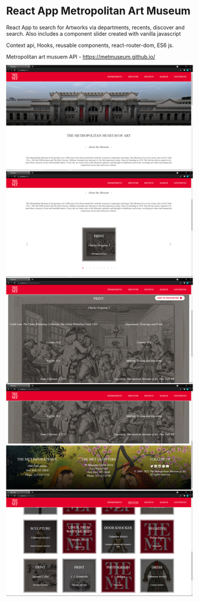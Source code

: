 # React App Metropolitan Art Museum

React App to search for Artworks via departments, recents, discover and search. Also includes a component slider created with vanilla javascript

Context api, Hooks, reusable components, react-router-dom, ES6 js.

Metropolitan art musuem API - https://metmuseum.github.io/

![Alt text](./src/Res/Readme/Home.png?raw=true "Home")
![Alt text](./src/Res/Readme/Sample1.png?raw=true "Sample 1")
![Alt text](./src/Res/Readme/Sample2.png?raw=true "Sample 2")
![Alt text](./src/Res/Readme/Sample3.png?raw=true "Sample 3")
![Alt text](./src/Res/Readme/Sample4.png?raw=true "Sample 4")